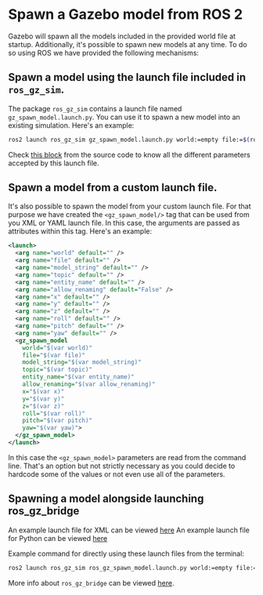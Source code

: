 # Spawn a Gazebo model from ROS 2

Gazebo will spawn all the models included in the provided world file at startup.
Additionally, it's possible to spawn new models at any time. To do so using ROS
we have provided the following mechanisms:

## Spawn a model using the launch file included in `ros_gz_sim`.

The package `ros_gz_sim` contains a launch file named
`gz_spawn_model.launch.py`. You can use it to spawn a new model into an
existing simulation. Here's an example:

```bash
ros2 launch ros_gz_sim gz_spawn_model.launch.py world:=empty file:=$(ros2 pkg prefix --share ros_gz_sim_demos)/models/vehicle/model.sdf entity_name:=my_vehicle x:=5.0 y:=5.0 z:=0.5
```

Check [this block](https://github.com/gazebosim/ros_gz/blob/jazzy/ros_gz_sim/launch/gz_spawn_model.launch.py#L26-L45)
from the source code to know all the different parameters accepted by this
launch file.

## Spawn a model from a custom launch file.

It's also possible to spawn the model from your custom launch file. For that
purpose we have created the `<gz_spawn_model/>` tag that can be used from you
XML or YAML launch file. In this case, the arguments are passed as attributes
within this tag. Here's an example:

```xml
<launch>
  <arg name="world" default="" />
  <arg name="file" default="" />
  <arg name="model_string" default="" />
  <arg name="topic" default="" />
  <arg name="entity_name" default="" />
  <arg name="allow_renaming" default="False" />
  <arg name="x" default="" />
  <arg name="y" default="" />
  <arg name="z" default="" />
  <arg name="roll" default="" />
  <arg name="pitch" default="" />
  <arg name="yaw" default="" />
  <gz_spawn_model 
    world="$(var world)"
    file="$(var file)"
    model_string="$(var model_string)"
    topic="$(var topic)"
    entity_name="$(var entity_name)"
    allow_renaming="$(var allow_renaming)"
    x="$(var x)"
    y="$(var y)"
    z="$(var z)"
    roll="$(var roll)"
    pitch="$(var pitch)"
    yaw="$(var yaw)">
  </gz_spawn_model>
</launch>
```

In this case the `<gz_spawn_model>` parameters are read from the command line.
That's an option but not strictly necessary as you could decide to hardcode some
of the values or not even use all of the parameters.


## Spawning a model alongside launching ros_gz_bridge

An example launch file for XML can be viewed [here](https://github.com/gazebosim/ros_gz/blob/jazzy/ros_gz_sim/launch/ros_gz_spawn_model.launch)
An example launch file for Python can be viewed [here](https://github.com/gazebosim/ros_gz/blob/jazzy/ros_gz_sim/launch/ros_gz_spawn_model.launch.py)

Example command for directly using these launch files from the terminal:
```bash
ros2 launch ros_gz_sim ros_gz_spawn_model.launch.py world:=empty file:=$(ros2 pkg prefix --share ros_gz_sim_demos)/models/vehicle/model.sdf entity_name:=my_vehicle x:=5.0 y:=5.0 z:=0.5 bridge_name:=ros_gz_bridge config_file:=<path_to_your_YAML_file>
```

More info about `ros_gz_bridge` can be viewed [here](ros2_integration).
